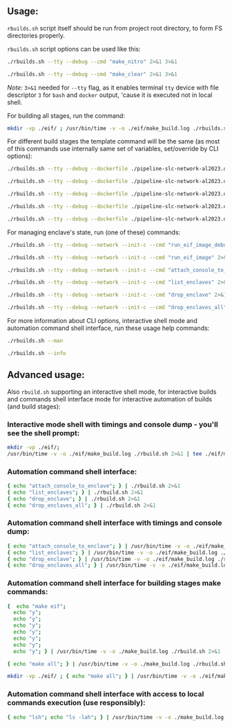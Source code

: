 ## **Usage:**

`rbuilds.sh` script itself should be run from project root directory, to form FS directories properly.

`rbuilds.sh` script options can be used like this:
```bash
./rbuilds.sh --tty --debug --cmd "make_nitro" 2>&1 3>&1

./rbuilds.sh --tty --debug --cmd "make_clear" 2>&1 3>&1
```

*Note:* `3>&1` needed for `--tty` flag, as it enables terminal `tty` device with file descriptor `3` for `bash` and `docker` output, 'cause it is executed not in local shell.

For building all stages, run the command:
```bash
mkdir -vp ./eif/ ; /usr/bin/time -v -o ./eif/make_build.log ./rbuilds.sh --tty --debug --dockerfile ./pipeline-slc-network-al2023.dockerfile --network --init-c --cmd "make_all" 2>&1 3>&1 | tee ./eif/make_build.output
```

For different build stages the template command will be the same (as most of this commands use internally same set of variables, set/override by CLI options):
```bash
./rbuilds.sh --tty --debug --dockerfile ./pipeline-slc-network-al2023.dockerfile --network --init-c --cmd "make_kernel" 2>&1 3>&1 

./rbuilds.sh --tty --debug --dockerfile ./pipeline-slc-network-al2023.dockerfile --network --init-c --cmd "make_apps" 2>&1 3>&1 

./rbuilds.sh --tty --debug --dockerfile ./pipeline-slc-network-al2023.dockerfile --network --init-c --cmd "make_init" 2>&1 3>&1 

./rbuilds.sh --tty --debug --dockerfile ./pipeline-slc-network-al2023.dockerfile --network --init-c --cmd "make_eif" 2>&1 3>&1 

./rbuilds.sh --tty --debug --dockerfile ./pipeline-slc-network-al2023.dockerfile --network --init-c --cmd "make_enclave" 2>&1 3>&1
```

For managing enclave's state, run (one of these) commands:
```bash
./rbuilds.sh --tty --debug --network --init-c --cmd "run_eif_image_debugmode_cli" 2>&1 3>&1

./rbuilds.sh --tty --debug --network --init-c --cmd "run_eif_image" 2>&1 3>&1

./rbuilds.sh --tty --debug --network --init-c --cmd "attach_console_to_enclave" 2>&1 3>&1

./rbuilds.sh --tty --debug --network --init-c --cmd "list_enclaves" 2>&1 3>&1

./rbuilds.sh --tty --debug --network --init-c --cmd "drop_enclave" 2>&1 3>&1

./rbuilds.sh --tty --debug --network --init-c --cmd "drop_enclaves_all" 2>&1 3>&1
```

For more information about CLI options, interactive shell mode and automation command shell interface, run these usage help commands:
```bash
./rbuilds.sh --man

./rbuilds.sh --info
```

## **Advanced usage:**

Also `rbuild.sh` supporting an interactive shell mode, for interactive builds and commands shell interface mode for interactive automation of builds (and build stages):

### Interactive mode shell with timings and console dump - you'll see the shell prompt:
```bash
mkdir -vp ./eif/;
/usr/bin/time -v -o ./eif/make_build.log ./rbuild.sh 2>&1 | tee ./eif/make_build.output
```

### Automation command shell interface:
```bash
{ echo "attach_console_to_enclave"; } | ./rbuild.sh 2>&1
{ echo "list_enclaves"; } | ./rbuild.sh 2>&1
{ echo "drop_enclave"; } | ./rbuild.sh 2>&1
{ echo "drop_enclaves_all"; } | ./rbuild.sh 2>&1
```

### Automation command shell interface with timings and console dump:
```bash
{ echo "attach_console_to_enclave"; } | /usr/bin/time -v -o ./eif/make_build.log ./rbuild.sh 2>&1 | tee ./eif/make_build.output
{ echo "list_enclaves"; } | /usr/bin/time -v -o ./eif/make_build.log ./rbuild.sh 2>&1 | tee ./eif/make_build.output
{ echo "drop_enclave"; } | /usr/bin/time -v -o ./eif/make_build.log ./rbuild.sh 2>&1 | tee ./eif/make_build.output
{ echo "drop_enclaves_all"; } | /usr/bin/time -v -o ./eif/make_build.log ./rbuild.sh 2>&1 | tee ./eif/make_build.output
```

### Automation command shell interface for building stages make commands:
```bash
{  echo "make eif";
  echo "y";
  echo "y";
  echo "y";
  echo "y";
  echo "y";
  echo "y";
  echo "y"; } | /usr/bin/time -v -o ./make_build.log ./rbuild.sh 2>&1 | tee ./make_build.output

{ echo "make all"; } | /usr/bin/time -v -o ./make_build.log ./rbuild.sh 2>&1 | tee ./make_build.output

mkdir -vp ./eif/ ; { echo "make all"; } | /usr/bin/time -v -o ./eif/make_build.log ./rbuild.sh 2>&1 | tee ./eif/make_build.output
```

### Automation command shell interface with access to local commands execution (use responsibly):
```bash
{ echo "lsh"; echo "ls -lah"; } | /usr/bin/time -v -o ./make_build.log ./rbuild.sh 2>&1 | tee ./make_build.output
```
